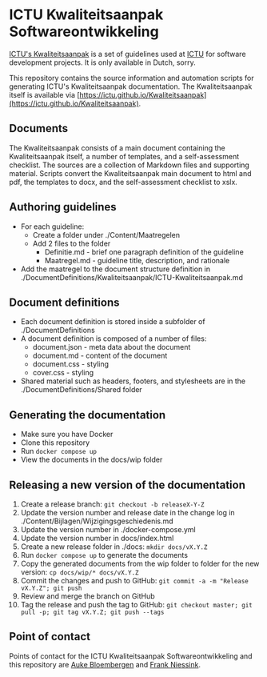 # ICTU Kwaliteitsaanpak Softwareontwikkeling

[ICTU's Kwaliteitsaanpak](https://www.ictu.nl/kwaliteitsaanpak) is a set of guidelines used at [ICTU](https://www.ictu.nl) for software development projects. It is only available in Dutch, sorry.

This repository contains the source information and automation scripts for generating ICTU's Kwaliteitsaanpak documentation. The Kwaliteitsaanpak itself is available via [https://ictu.github.io/Kwaliteitsaanpak](https://ictu.github.io/Kwaliteitsaanpak).

## Documents

The Kwaliteitsaanpak consists of a main document containing the Kwaliteitsaanpak itself, a number of templates, and a self-assessment checklist. The sources are a collection of Markdown files and supporting material. Scripts convert the Kwaliteitsaanpak main document to html and pdf, the templates to docx, and the self-assessment checklist to xslx.

## Authoring guidelines

- For each guideline:
  - Create a folder under ./Content/Maatregelen
  - Add 2 files to the folder
    - Definitie.md - brief one paragraph definition of the guideline
    - Maatregel.md - guideline title, description, and rationale
- Add the maatregel to the document structure definition in ./DocumentDefinitions/Kwaliteitsaanpak/ICTU-Kwaliteitsaanpak.md

## Document definitions

- Each document definition is stored inside a subfolder of ./DocumentDefinitions
- A document definition is composed of a number of files:
  - document.json - meta data about the document
  - document.md - content of the document
  - document.css - styling
  - cover.css - styling
- Shared material such as headers, footers, and stylesheets are in the ./DocumentDefinitions/Shared folder

## Generating the documentation

- Make sure you have Docker
- Clone this repository
- Run `docker compose up`
- View the documents in the docs/wip folder

## Releasing a new version of the documentation

1. Create a release branch: `git checkout -b releaseX-Y-Z`
2. Update the version number and release date in the change log in ./Content/Bijlagen/Wijzigingsgeschiedenis.md
3. Update the version number in ./docker-compose.yml
4. Update the version number in docs/index.html
5. Create a new release folder in ./docs: `mkdir docs/vX.Y.Z`
6. Run `docker compose up` to generate the documents
7. Copy the generated documents from the wip folder to folder for the new version: `cp docs/wip/* docs/vX.Y.Z`
8. Commit the changes and push to GitHub: `git commit -a -m "Release vX.Y.Z"; git push`
9. Review and merge the branch on GitHub
10. Tag the release and push the tag to GitHub: `git checkout master; git pull -p; git tag vX.Y.Z; git push --tags`

## Point of contact

Points of contact for the ICTU Kwaliteitsaanpak Softwareontwikkeling and this repository are [Auke Bloembergen](https://github.com/aukebloembergen) and [Frank Niessink](https://github.com/fniessink).
